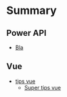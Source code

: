# Summary
## Power API
* [Bla](power_api/bla.md)
## Vue
* [tips vue](vue/tips_vue.md)
    * [Super tips vue](vue/tips_vue/super_tips_vue.md)
